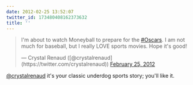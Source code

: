 ```yaml
---
date: 2012-02-25 13:52:07
twitter_id: 173480408162373632
title: ''
---
```


<blockquote class="twitter-tweet"><p lang="en" dir="ltr">I&#39;m about to watch Moneyball to prepare for the <a href="https://twitter.com/hashtag/Oscars?src=hash&amp;ref_src=twsrc%5Etfw">#Oscars</a>. I am not much for baseball, but I really LOVE sports movies. Hope it&#39;s good!</p>&mdash; Crystal Renaud ([@crystalrenaud](https://twitter.com/crystalrenaud)) <a href="https://twitter.com/crystalrenaud/status/173474329412116480?ref_src=twsrc%5Etfw">February 25, 2012</a></blockquote>
<script async src="https://platform.twitter.com/widgets.js" charset="utf-8"></script>

[@crystalrenaud](https://twitter.com/crystalrenaud) it's your classic underdog sports story; you'll like it.
